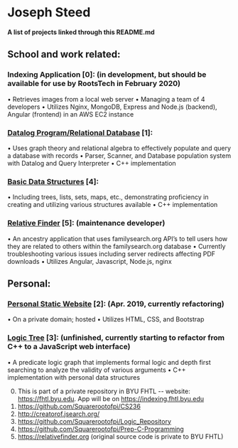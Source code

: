 # Joseph Steed
**A list of projects linked through this README.md**


## School and work related:
### Indexing Application [0]: (in development, but should be available for use by RootsTech in February 2020) 
 • Retrieves images from a local web server
 • Managing a team of 4 developers
 • Utilizes Nginx, MongoDB, Express and Node.js (backend), Angular (frontend) in an AWS EC2 instance 
### [Datalog Program/Relational Database](https://github.com/Squarerootofpi/CS236) [1]: 
 • Uses graph theory and relational algebra to effectively populate and query a database with records
 • Parser, Scanner, and Database population system with Datalog and Query Interpreter
 • C++ implementation
### [Basic Data Structures](https://github.com/Squarerootofpi/Prep-C-Programming) [4]: 
 • Including trees, lists, sets, maps, etc., demonstrating proficiency in creating and utilizing various structures available
 • C++ implementation 
### [Relative Finder](https://relativefinder.org) [5]: (maintenance developer)
 • An ancestry application that uses familysearch.org API’s to tell users how they are related to others within the familysearch.org database
 • Currently troubleshooting various issues including server redirects affecting PDF downloads
 • Utilizes Angular, Javascript, Node.js, nginx

## Personal:
### [Personal Static Website](http://creatorof.jsearch.org/) [2]: (Apr. 2019, currently refactoring) 
 • On a private domain; hosted
 • Utilizes HTML, CSS, and Bootstrap
### [Logic Tree](https://github.com/Squarerootofpi/Logic_Repository) [3]: (unfinished, currently starting to refactor from C++ to a JavaScript web interface)
 • A predicate logic graph that implements formal logic and depth first searching to analyze the validity of various arguments 
 • C++ implementation with personal data structures

0. This is part of a private repository in BYU FHTL -- website: https://fhtl.byu.edu. App will be on https://indexing.fhtl.byu.edu
1. https://github.com/Squarerootofpi/CS236
2. http://creatorof.jsearch.org/
3. https://github.com/Squarerootofpi/Logic_Repository
4. https://github.com/Squarerootofpi/Prep-C-Programming
5. https://relativefinder.org (original source code is private to BYU FHTL)

